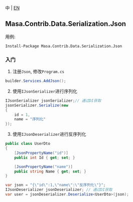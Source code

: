 中 | [EN](README.md)

## Masa.Contrib.Data.Serialization.Json

用例:

``` powershelll
Install-Package Masa.Contrib.Data.Serialization.Json
```

### 入门

1. 注册`Json`, 修改`Program.cs`

``` C#
builder.Services.AddJson();
```

2. 使用`IJsonSerializer`进行序列化

``` C#
IJsonSerializer jsonSerializer;// 通过DI获取
jsonSerializer.Serialize(new
{
    id = 1,
    name = "序列化"
});
```

3. 使用`IJsonDeserializer`进行反序列化

``` C#
public class UserDto
{
    [JsonPropertyName("id")]
    public int Id { get; set; }

    [JsonPropertyName("name")]
    public string Name { get; set; }
}

var json = "{\"id\":1,\"name\":\"反序列化\"}";
IJsonDeserializer jsonDeserializer; // 通过DI获取
var user = jsonDeserializer.Deserialize<UserDto>(json);
```